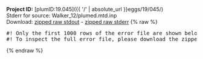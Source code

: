 **Project ID:** [plumID:19.045]({{ '/' | absolute_url }}eggs/19/045/)  
Stderr for source:  Walker_12/plumed.mtd.inp   
Download: [zipped raw stdout](plumed.mtd.inp.plumed.stdout.txt.zip) - [zipped raw stderr](plumed.mtd.inp.plumed.stderr.txt.zip) 
{% raw %}
<pre>
#! Only the first 1000 rows of the error file are shown below
#! To inspect the full error file, please download the zipped raw stderr file above
</pre>
{% endraw %}
